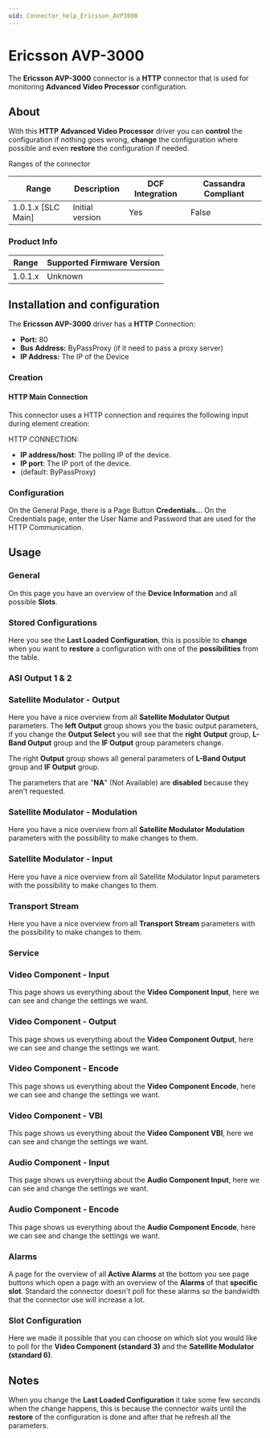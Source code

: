 ```yaml
---
uid: Connector_help_Ericsson_AVP3000
---
```


# Ericsson AVP-3000

The **Ericsson AVP-3000** connector is a **HTTP** connector that is used for monitoring **Advanced Video Processor** configuration.

## About

With this **HTTP** **Advanced Video Processor** driver you can **control** the configuration if nothing goes wrong, **change** the configuration where possible and even **restore** the configuration if needed.

Ranges of the connector

| Range | Description | DCF Integration | Cassandra Compliant |
|----------------------|-----------------|---------------------|-------------------------|
| 1.0.1.x \[SLC Main\] | Initial version | Yes                 | False                   |

### Product Info

| Range | Supported Firmware Version |
|------------------|-----------------------------|
| 1.0.1.x          | Unknown                     |

## Installation and configuration

The **Ericsson AVP-3000** driver has a **HTTP** Connection:

- **Port:** 80
- **Bus Address:** ByPassProxy (if it need to pass a proxy server)
- **IP Address:** The IP of the Device

### Creation

#### HTTP Main Connection

This connector uses a HTTP connection and requires the following input during element creation:

HTTP CONNECTION:

- **IP address/host**: The polling IP of the device.
- **IP port**: The IP port of the device.
- (default: ByPassProxy)

### Configuration

On the General Page, there is a Page Button **Credentials..**.
On the Credentials page, enter the User Name and Password that are used for the HTTP Communication.

## Usage

### General

On this page you have an overview of the **Device Information** and all possible **Slots**.

### Stored Configurations

Here you see the **Last Loaded Configuration**, this is possible to **change** when you want to **restore** a configuration with one of the **possibilities** from the table.

### ASI Output 1 & 2

### Satellite Modulator - Output

Here you have a nice overview from all **Satellite Modulator Output** parameters. The **left Output** group shows you the basic output parameters, if you change the **Output Select** you will see that the **right** **Output** group, **L-Band Output** group and the **IF Output** group parameters change.

The right **Output** group shows all general parameters of **L-Band Output** group and **IF Output** group.

The parameters that are "**NA**" (Not Available) are **disabled** because they aren't requested.

### Satellite Modulator - Modulation

Here you have a nice overview from all **Satellite Modulator Modulation** parameters with the possibility to make changes to them.

### Satellite Modulator - Input

Here you have a nice overview from all Satellite Modulator Input parameters with the possibility to make changes to them.

### Transport Stream

Here you have a nice overview from all **Transport Stream** parameters with the possibility to make changes to them.

### Service

### Video Component - Input

This page shows us everything about the **Video Component Input**, here we can see and change the settings we want.

### Video Component - Output

This page shows us everything about the **Video Component Output**, here we can see and change the settings we want.

### Video Component - Encode

This page shows us everything about the **Video Component Encode**, here we can see and change the settings we want.

### Video Component - VBI

This page shows us everything about the **Video Component VBI**, here we can see and change the settings we want.

### Audio Component - Input

This page shows us everything about the **Audio Component Input**, here we can see and change the settings we want.

### Audio Component - Encode

This page shows us everything about the **Audio Component Encode**, here we can see and change the settings we want.

### Alarms

A page for the overview of all **Active Alarms** at the bottom you see page buttons which open a page with an overview of the **Alarms** of that **specific slot**. Standard the connector doesn't poll for these alarms so the bandwidth that the connector use will increase a lot.

### Slot Configuration

Here we made it possible that you can choose on which slot you would like to poll for the **Video Component (standard 3)** and the **Satellite Modulator (standard 6)**.

## Notes

When you change the **Last Loaded Configuration** it take some few seconds when the change happens, this is because the connector waits until the **restore** of the configuration is done and after that he refresh all the parameters.
